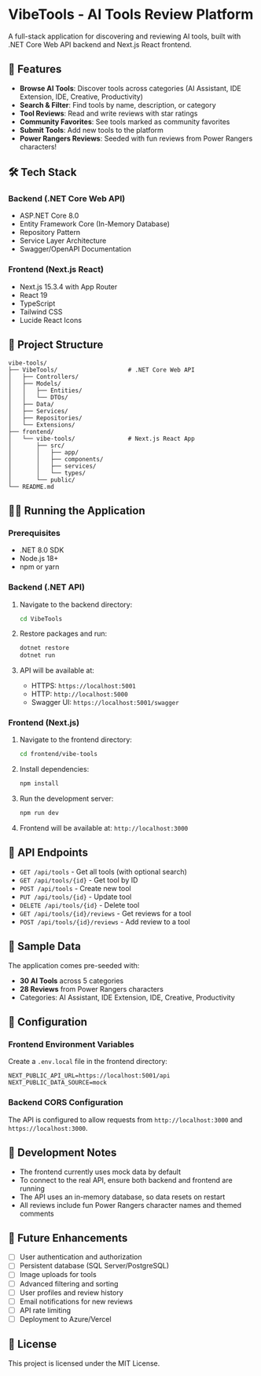 # VibeTools - AI Tools Review Platform

A full-stack application for discovering and reviewing AI tools, built with .NET Core Web API backend and Next.js React frontend.

## 🚀 Features

- **Browse AI Tools**: Discover tools across categories (AI Assistant, IDE Extension, IDE, Creative, Productivity)  
- **Search & Filter**: Find tools by name, description, or category
- **Tool Reviews**: Read and write reviews with star ratings
- **Community Favorites**: See tools marked as community favorites
- **Submit Tools**: Add new tools to the platform
- **Power Rangers Reviews**: Seeded with fun reviews from Power Rangers characters!

## 🛠️ Tech Stack

### Backend (.NET Core Web API)
- ASP.NET Core 8.0
- Entity Framework Core (In-Memory Database)
- Repository Pattern
- Service Layer Architecture
- Swagger/OpenAPI Documentation

### Frontend (Next.js React)
- Next.js 15.3.4 with App Router
- React 19
- TypeScript
- Tailwind CSS
- Lucide React Icons

## 📁 Project Structure

```
vibe-tools/
├── VibeTools/                    # .NET Core Web API
│   ├── Controllers/
│   ├── Models/
│   │   ├── Entities/
│   │   └── DTOs/
│   ├── Data/
│   ├── Services/
│   ├── Repositories/
│   └── Extensions/
├── frontend/
│   └── vibe-tools/               # Next.js React App
│       ├── src/
│       │   ├── app/
│       │   ├── components/
│       │   ├── services/
│       │   └── types/
│       └── public/
└── README.md
```

## 🏃‍♂️ Running the Application

### Prerequisites
- .NET 8.0 SDK
- Node.js 18+ 
- npm or yarn

### Backend (.NET API)

1. Navigate to the backend directory:
   ```bash
   cd VibeTools
   ```

2. Restore packages and run:
   ```bash
   dotnet restore
   dotnet run
   ```

3. API will be available at:
   - HTTPS: `https://localhost:5001`
   - HTTP: `http://localhost:5000`
   - Swagger UI: `https://localhost:5001/swagger`

### Frontend (Next.js)

1. Navigate to the frontend directory:
   ```bash
   cd frontend/vibe-tools
   ```

2. Install dependencies:
   ```bash
   npm install
   ```

3. Run the development server:
   ```bash
   npm run dev
   ```

4. Frontend will be available at: `http://localhost:3000`

## 🔗 API Endpoints

- `GET /api/tools` - Get all tools (with optional search)
- `GET /api/tools/{id}` - Get tool by ID
- `POST /api/tools` - Create new tool
- `PUT /api/tools/{id}` - Update tool
- `DELETE /api/tools/{id}` - Delete tool
- `GET /api/tools/{id}/reviews` - Get reviews for a tool
- `POST /api/tools/{id}/reviews` - Add review to a tool

## 🌱 Sample Data

The application comes pre-seeded with:
- **30 AI Tools** across 5 categories
- **28 Reviews** from Power Rangers characters
- Categories: AI Assistant, IDE Extension, IDE, Creative, Productivity

## 🔧 Configuration

### Frontend Environment Variables
Create a `.env.local` file in the frontend directory:

```env
NEXT_PUBLIC_API_URL=https://localhost:5001/api
NEXT_PUBLIC_DATA_SOURCE=mock
```

### Backend CORS Configuration
The API is configured to allow requests from `http://localhost:3000` and `https://localhost:3000`.

## 🧪 Development Notes

- The frontend currently uses mock data by default
- To connect to the real API, ensure both backend and frontend are running
- The API uses an in-memory database, so data resets on restart
- All reviews include fun Power Rangers character names and themed comments

## 🚀 Future Enhancements

- [ ] User authentication and authorization
- [ ] Persistent database (SQL Server/PostgreSQL)
- [ ] Image uploads for tools
- [ ] Advanced filtering and sorting
- [ ] User profiles and review history
- [ ] Email notifications for new reviews
- [ ] API rate limiting
- [ ] Deployment to Azure/Vercel

## 📝 License

This project is licensed under the MIT License.
